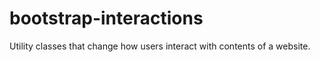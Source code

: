 # bootstrap-interactions
Utility classes that change how users interact with contents of a website.
